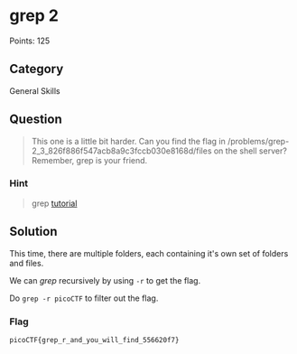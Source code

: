 # grep 2
Points: 125

## Category
General Skills

## Question
>This one is a little bit harder. Can you find the flag in /problems/grep-2_3_826f886f547acb8a9c3fccb030e8168d/files on the shell server? Remember, grep is your friend. 

### Hint
>grep [tutorial](https://ryanstutorials.net/linuxtutorial/grep.php)

## Solution
This time, there are multiple folders, each containing it's own set of folders and files.

We can _grep_ recursively by using `-r` to get the flag.

Do `grep -r picoCTF` to filter out the flag.

### Flag
`picoCTF{grep_r_and_you_will_find_556620f7}`
